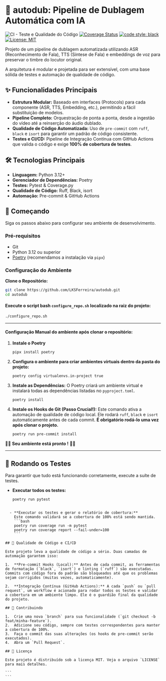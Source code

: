 # 🤖 autodub: Pipeline de Dublagem Automática com IA

![CI - Teste e Qualidade do Código](https://github.com/LKSFerreira/autodub/actions/workflows/ci.yml/badge.svg)
[![Coverage Status](https://coveralls.io/repos/github/LKSFerreira/autodub/badge.svg?branch=main)](https://coveralls.io/github/LKSFerreira/autodub?branch=main)
[![code style: black](https://img.shields.io/badge/code%20style-black-000000.svg)](https://github.com/psf/black)
[![License: MIT](https://img.shields.io/badge/License-MIT-yellow.svg)](https://opensource.org/licenses/MIT)

Projeto de um pipeline de dublagem automatizada utilizando ASR (Reconhecimento de Fala), TTS (Síntese de Fala) e embeddings de voz para preservar o timbre do locutor original.

A arquitetura é modular e projetada para ser extensível, com uma base sólida de testes e automação de qualidade de código.

## ✨ Funcionalidades Principais

- **Estrutura Modular:** Baseado em interfaces (Protocols) para cada componente (ASR, TTS, Embedding, etc.), permitindo a fácil substituição de modelos.
- **Pipeline Completo:** Orquestração de ponta a ponta, desde a ingestão do vídeo até a reinserção do áudio dublado.
- **Qualidade de Código Automatizada:** Uso de `pre-commit` com `ruff`, `black` e `isort` para garantir um padrão de código consistente.
- **Testes e CI/CD:** Pipeline de Integração Contínua com GitHub Actions que valida o código e exige **100% de cobertura de testes**.

## 🛠️ Tecnologias Principais

- **Linguagem:** Python 3.12+
- **Gerenciador de Dependências:** Poetry
- **Testes:** Pytest & Coverage.py
- **Qualidade de Código:** Ruff, Black, isort
- **Automação:** Pre-commit & GitHub Actions

## 🚀 Começando

Siga os passos abaixo para configurar seu ambiente de desenvolvimento.

### Pré-requisitos

- Git
- Python 3.12 ou superior
- [Poetry](https://python-poetry.org/docs/#installation) (recomendamos a instalação via `pipx`)

### Configuração do Ambiente

**Clone o Repositório:**
```bash
git clone https://github.com/LKSFerreira/autodub.git
cd autodub
```

#### Execute o script bash `configure_repo.sh` localizado na raiz do projeto:
```bash
./configure_repo.sh
```
---
#### Configuração Manual do ambiente após clonar o repositório:
1. **Instale o Poetry**
    ```bash
    pipx install poetry
    ```

2. **Configura o ambiente para criar ambientes virtuais dentro da pasta do projeto:**
    ```bash
    poetry config virtualenvs.in-project true
    ```

2.  **Instale as Dependências:**
    O Poetry criará um ambiente virtual e instalará todas as dependências listadas no `pyproject.toml`.
    ```bash
    poetry install
    ```

3.  **Instale os Hooks de Git (Passo Crucial!):**
    Este comando ativa a automação de qualidade de código local. Ele rodará `ruff`, `black` e `isort` automaticamente antes de cada commit. **É obrigatório rodá-lo uma vez após clonar o projeto.**
    ```bash
    poetry run pre-commit install
    ```


🎉🎉 **Seu ambiente está pronto !** 🎉🎉

---

## 🧪 Rodando os Testes

Para garantir que tudo está funcionando corretamente, execute a suíte de testes.

- **Executar todos os testes:**
  ```bash
  poetry run pytest
````

  - **Executar os testes e gerar o relatório de cobertura:**
    Este comando validará se a cobertura de 100% está sendo mantida.
    ```bash
    poetry run coverage run -m pytest
    poetry run coverage report --fail-under=100
    ```

## 🤖 Qualidade de Código e CI/CD

Este projeto leva a qualidade de código a sério. Duas camadas de automação garantem isso:

1.  **Pre-commit Hooks (Local):** Antes de cada commit, as ferramentas de formatação (`black`, `isort`) e linting (`ruff`) são executadas. Commits com código fora do padrão são bloqueados até que os problemas sejam corrigidos (muitas vezes, automaticamente).

2.  **Integração Contínua (GitHub Actions):** A cada `push` ou `pull request`, um workflow é acionado para rodar todos os testes e validar a cobertura em um ambiente limpo. Ele é o guardião final da qualidade do projeto.

## 🤝 Contribuindo

1.  Crie uma nova `branch` para sua funcionalidade (`git checkout -b feat/minha-feature`).
2.  Adicione seu código, sempre com testes correspondentes para manter a cobertura de 100%.
3.  Faça o commit das suas alterações (os hooks de pre-commit serão executados).
4.  Abra um `Pull Request`.

## 📄 Licença

Este projeto é distribuído sob a licença MIT. Veja o arquivo `LICENSE` para mais detalhes.

```
```